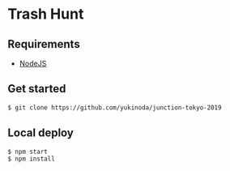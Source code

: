 # Trash Hunt
## Requirements
- [NodeJS](https://nodejs.org/en/)

## Get started
```bash
$ git clone https://github.com/yukinoda/junction-tokyo-2019
```

## Local deploy
```bash
$ npm start
$ npm install
```